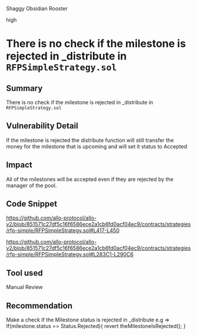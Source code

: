 Shaggy Obsidian Rooster

high

# There is no check if the milestone is rejected in _distribute in `RFPSimpleStrategy.sol`
## Summary
There is no check if the milestone is rejected in _distribute in `RFPSimpleStrategy.sol`
## Vulnerability Detail
If the milestone is rejected the distribute function will still transfer the money for the milestone that is upcoming and will set it status to Accepted
## Impact
All of the milestones will be accepted even if they are rejected by the manager of the pool. 
## Code Snippet
https://github.com/allo-protocol/allo-v2/blob/851571c27df5c16f6586ece2a1cb6fd0acf04ec9/contracts/strategies/rfp-simple/RFPSimpleStrategy.sol#L417-L450

https://github.com/allo-protocol/allo-v2/blob/851571c27df5c16f6586ece2a1cb6fd0acf04ec9/contracts/strategies/rfp-simple/RFPSimpleStrategy.sol#L283C1-L290C6
## Tool used

Manual Review

## Recommendation
Make a check if the Milestone status is rejected in _distribute 
e.g =>
If(milestone.status == Status.Rejected){
 revert theMilestoneIsRejected();
}